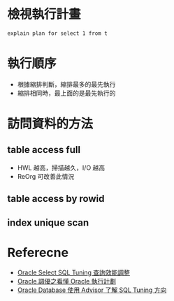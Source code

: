 # 檢視執行計畫
```bash
explain plan for select 1 from t
```

# 執行順序
- 根據縮排判斷，縮排最多的最先執行
- 縮排相同時，最上面的是最先執行的

# 訪問資料的方法
## table access full
- HWL 越高，掃描越久，I/O 越高
- ReOrg 可改善此情況

## table access by rowid
## index unique scan

# Referecne
- [Oracle Select SQL Tuning 查詢效能調整](https://tomkuo139.blogspot.com/2009/08/oracle-select-sql-tuning.html)
- [Oracle 調優之看懂 Oracle 執行計劃](https://iter01.com/511880.html)
- [Oracle Database 使用 Advisor 了解 SQL Tuning 方向](https://tomkuo139.blogspot.com/2010/03/oracle-database-advisor-sql-tuning.html)